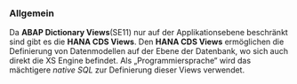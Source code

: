 
### Allgemein
Da **ABAP Dictionary Views**(SE11) nur auf der Applikationsebene beschränkt sind gibt es die **HANA CDS Views**. 
Den **HANA CDS Views** ermöglichen die Definierung von Datenmodellen auf der Ebene der Datenbank, wo sich auch direkt die XS Engine befindet. Als „Programmiersprache“ wird das mächtigere *native SQL* zur Definierung dieser Views verwendet.
